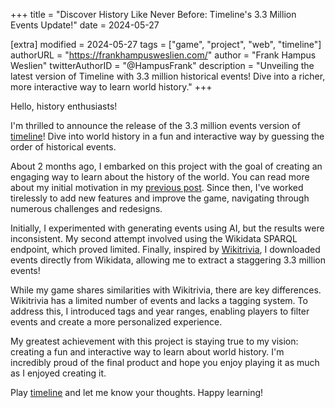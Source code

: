 +++
title = "Discover History Like Never Before: Timeline's 3.3 Million Events Update!"
date = 2024-05-27

[extra]
modified = 2024-05-27
tags = ["game", "project", "web", "timeline"]
authorURL = "https://frankhampusweslien.com/"
author = "Frank Hampus Weslien"
twitterAuthorID = "@HampusFrank"
description = "Unveiling the latest version of Timeline with 3.3 million historical events! Dive into a richer, more interactive way to learn world history."
+++

Hello, history enthusiasts!

I'm thrilled to announce the release of the 3.3 million events version of [timeline](https://timeline.frankhampusweslien.com/)! Dive into world history in a fun and interactive way by guessing the order of historical events.

About 2 months ago, I embarked on this project with the goal of creating an engaging way to learn about the history of the world. You can read more about my initial motivation in my [previous post](@/posts/timeline-trying-to-break-the-internet.md). Since then, I've worked tirelessly to add new features and improve the game, navigating through numerous challenges and redesigns.

Initially, I experimented with generating events using AI, but the results were inconsistent. My second attempt involved using the Wikidata SPARQL endpoint, which proved limited. Finally, inspired by [Wikitrivia](https://wikitrivia.tomjwatson.com/), I downloaded events directly from Wikidata, allowing me to extract a staggering 3.3 million events!

While my game shares similarities with Wikitrivia, there are key differences. Wikitrivia has a limited number of events and lacks a tagging system. To address this, I introduced tags and year ranges, enabling players to filter events and create a more personalized experience.

My greatest achievement with this project is staying true to my vision: creating a fun and interactive way to learn about world history. I'm incredibly proud of the final product and hope you enjoy playing it as much as I enjoyed creating it.

Play [timeline](https://timeline.frankhampusweslien.com/) and let me know your thoughts. Happy learning!
